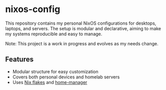 # nixos-config

This repository contains my personal NixOS configurations for desktops, laptops, and servers. The setup is modular and declarative, aiming to make my systems reproducible and easy to manage.

Note: This project is a work in progress and evolves as my needs change.

## Features

- Modular structure for easy customization
- Covers both personal devices and homelab servers
- Uses [Nix flakes](https://nixos.wiki/wiki/Flakes) and [home-manager](https://nix-community.github.io/home-manager/)

